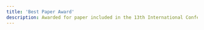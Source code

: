 ```yaml
---
title: 'Best Paper Award'
description: Awarded for paper included in the 13th International Conference on Malicious and Unwanted Software (MALWARE)
---
```


